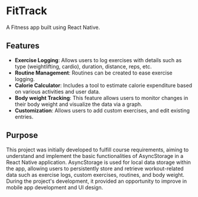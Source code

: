 # FitTrack
 
 A Fitness app built using React Native.

## Features
- **Exercise Logging**: Allows users to log exercises with details such as type (weightlifting, cardio), duration, distance, reps, etc.
- **Routine Management**: Routines can be created to ease exercise logging.
- **Calorie Calculator**: Includes a tool to estimate calorie expenditure based on various activities and user data.
- **Body weight Tracking**: This feature allows users to monitor changes in their body weight and visualize the data via a graph.
- **Customization**: Allows users to add custom exercises, and edit existing entries.

## Purpose
This project was initially developed to fulfill course requirements, aiming to understand and implement the basic functionalities of AsyncStorage in a React Native application. AsyncStorage is used for local data storage within the app, allowing users to persistently store and retrieve workout-related data such as exercise logs, custom exercises, routines, and body weight. During the project's development, it provided an opportunity to improve in mobile app development and UI design.
